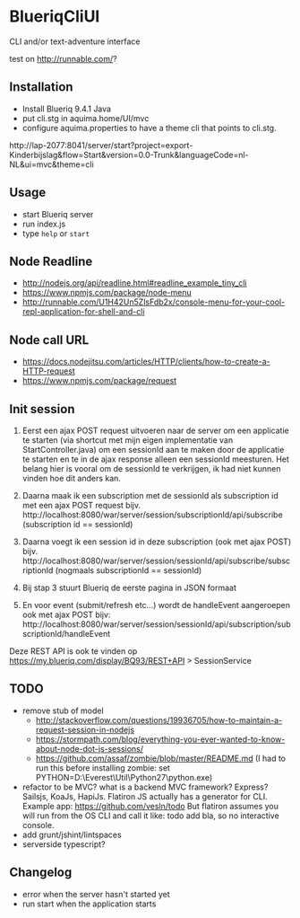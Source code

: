 # BlueriqCliUI

CLI and/or text-adventure interface

test on http://runnable.com/?


## Installation

* Install Blueriq 9.4.1 Java
* put cli.stg in aquima.home/UI/mvc
* configure aquima.properties to have a theme cli that points to cli.stg.


http://lap-2077:8041/server/start?project=export-Kinderbijslag&flow=Start&version=0.0-Trunk&languageCode=nl-NL&ui=mvc&theme=cli

## Usage

* start Blueriq server
* run index.js
* type ```help``` or ```start```


## Node Readline

* http://nodejs.org/api/readline.html#readline_example_tiny_cli
* https://www.npmjs.com/package/node-menu
* http://runnable.com/U1H42Un5ZlsFdb2x/console-menu-for-your-cool-repl-application-for-shell-and-cli

## Node call URL

* https://docs.nodejitsu.com/articles/HTTP/clients/how-to-create-a-HTTP-request
* https://www.npmjs.com/package/request

## Init session

1.	Eerst een ajax POST request uitvoeren naar de server om een applicatie te starten (via shortcut met mijn eigen implementatie van StartController.java) om een sessionId aan te maken door de applicatie te starten en te in de ajax response alleen een sessionId meesturen. Het belang hier is vooral om de sessionId te verkrijgen, ik had niet kunnen vinden hoe dit anders kan.

2.	Daarna maak ik een subscription met de sessionId als subscription id met een ajax POST request bijv. http://localhost:8080/war/server/session/subscriptionId/api/subscribe (subscription id == sessionId)

3.	Daarna voegt ik een session id in deze subscription (ook met ajax POST) bijv. http://localhost:8080/war/server/session/sessionId/api/subscribe/subscriptionId (nogmaals subscriptionId  == sessionId)

4.	Bij stap 3 stuurt Blueriq de eerste pagina in JSON formaat

5.	En voor event (submit/refresh etc…) wordt de handleEvent aangeroepen ook met ajax POST bijv: http://localhost:8080/war/server/session/sessionId/api/subscription/subscriptionId/handleEvent

Deze REST API is ook te vinden op https://my.blueriq.com/display/BQ93/REST+API > SessionService 

## TODO

* remove stub of model
    * http://stackoverflow.com/questions/19936705/how-to-maintain-a-request-session-in-nodejs
    * https://stormpath.com/blog/everything-you-ever-wanted-to-know-about-node-dot-js-sessions/
    * https://github.com/assaf/zombie/blob/master/README.md (I had to run this before installing zombie: set PYTHON=D:\Everest\Util\Python27\python.exe)
* refactor to be MVC? what is a backend MVC framework? Express? Sailsjs, KoaJs, HapiJs.
  Flatiron JS actually has a generator for CLI. Example app: https://github.com/vesln/todo
  But flatiron assumes you will run from the OS CLI and call it like: todo add bla, so no interactive console.
* add grunt/jshint/lintspaces
* serverside typescript?

## Changelog

* error when the server hasn't started yet
* run start when the application starts
